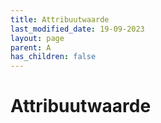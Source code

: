 ```yaml
---
title: Attribuutwaarde
last_modified_date: 19-09-2023
layout: page
parent: A
has_children: false
---
```


Attribuutwaarde
===============

